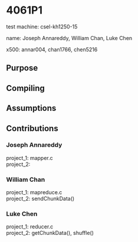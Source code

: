 # 4061P1
test machine: csel-kh1250-15

name: Joseph Annareddy, William Chan, Luke Chen

x500: annar004, chan1766, chen5216

## Purpose


## Compiling

## Assumptions

## Contributions
### Joseph Annareddy
project_1: mapper.c  
project_2: 

### William Chan
project_1: mapreduce.c  
project_2: sendChunkData()

### Luke Chen
project_1: reducer.c  
project_2: getChunkData(), shuffle()
